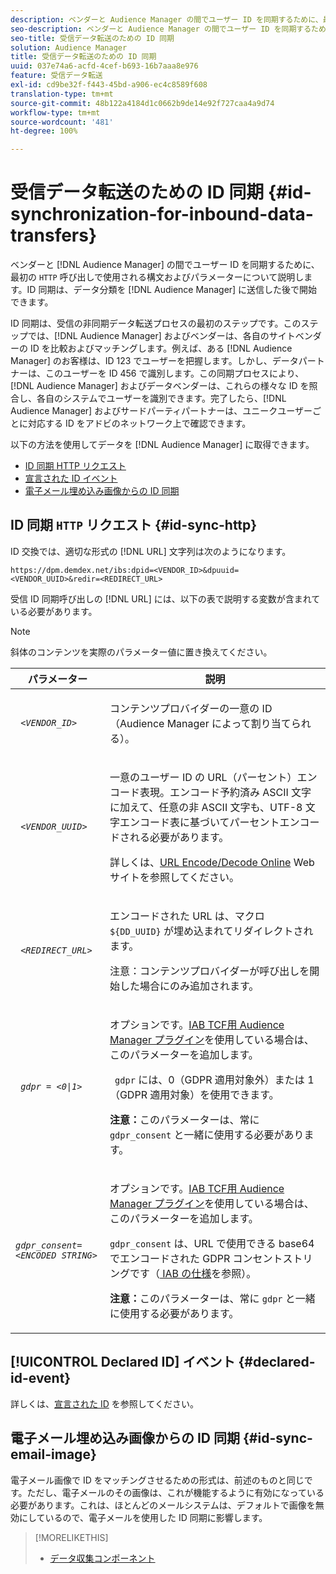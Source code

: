 ```yaml
---
description: ベンダーと Audience Manager の間でユーザー ID を同期するために、最初の HTTP 呼び出しで使用される構文およびパラメーターについて説明します。ID 同期は、データ分類を Audience Manager に送信した後で開始できます。
seo-description: ベンダーと Audience Manager の間でユーザー ID を同期するために、最初の HTTP 呼び出しで使用される構文およびパラメーターについて説明します。ID 同期は、データ分類を Audience Manager に送信した後で開始できます。
seo-title: 受信データ転送のための ID 同期
solution: Audience Manager
title: 受信データ転送のための ID 同期
uuid: 037e74a6-acfd-4cef-b693-16b7aaa8e976
feature: 受信データ転送
exl-id: cd9be32f-f443-45bd-a906-ec4c8589f608
translation-type: tm+mt
source-git-commit: 48b122a4184d1c0662b9de14e92f727caa4a9d74
workflow-type: tm+mt
source-wordcount: '481'
ht-degree: 100%

---
```


# 受信データ転送のための ID 同期 {#id-synchronization-for-inbound-data-transfers}

ベンダーと [!DNL Audience Manager] の間でユーザー ID を同期するために、最初の `HTTP` 呼び出しで使用される構文およびパラメーターについて説明します。ID 同期は、データ分類を [!DNL Audience Manager] に送信した後で開始できます。

ID 同期は、受信の非同期データ転送プロセスの最初のステップです。このステップでは、[!DNL Audience Manager] およびベンダーは、各自のサイトベンダーの ID を比較およびマッチングします。例えば、ある [!DNL Audience Manager] のお客様は、ID 123 でユーザーを把握します。しかし、データパートナーは、このユーザーを ID 456 で識別します。この同期プロセスにより、[!DNL Audience Manager] およびデータベンダーは、これらの様々な ID を照合し、各自のシステムでユーザーを識別できます。完了したら、[!DNL Audience Manager] およびサードパーティパートナーは、ユニークユーザーごとに対応する ID をアドビのネットワーク上で確認できます。

以下の方法を使用してデータを [!DNL Audience Manager] に取得できます。

* [ID 同期 HTTP リクエスト](../../../integration/sending-audience-data/batch-data-transfer-explained/id-sync-http.md#id-sync-http)
* [宣言された ID イベント](../../../integration/sending-audience-data/batch-data-transfer-explained/id-sync-http.md#declared-id-event)
* [電子メール埋め込み画像からの ID 同期](../../../integration/sending-audience-data/batch-data-transfer-explained/id-sync-http.md#id-sync-email-image)

## ID 同期 `HTTP` リクエスト {#id-sync-http}

ID 交換では、適切な形式の [!DNL URL] 文字列は次のようになります。

```
https://dpm.demdex.net/ibs:dpid=<VENDOR_ID>&dpuuid=<VENDOR_UUID>&redir=<REDIRECT_URL>
```

受信 ID 同期呼び出しの [!DNL URL] には、以下の表で説明する変数が含まれている必要があります。

>[!NOTE]
>
>斜体のコンテンツを実際のパラメーター値に置き換えてください。

<table id="table_EB9F4246E2A34ABB8ED06EA458EB186F"> 
 <thead> 
  <tr> 
   <th colname="col1" class="entry"> パラメーター </th> 
   <th colname="col2" class="entry"> 説明 </th> 
  </tr> 
 </thead>
 <tbody> 
  <tr> 
   <td colname="col1"> <code> <i>&lt;VENDOR_ID&gt;</i> </code> </td> 
   <td colname="col2"> <p>コンテンツプロバイダーの一意の ID（<span class="keyword">Audience Manager</span> によって割り当てられる）。 </p> </td> 
  </tr> 
  <tr> 
   <td colname="col1"> <code> <i>&lt;VENDOR_UUID&gt;</i> </code> </td> 
   <td colname="col2"> <p>一意のユーザー ID の URL（パーセント）エンコード表現。エンコード予約済み ASCII 文字に加えて、任意の非 ASCII 文字も、UTF-8 文字エンコード表に基づいてパーセントエンコードされる必要があります。 </p> <p>詳しくは、<a href="https://www.url-encode-decode.com" format="http" scope="external">URL Encode/Decode Online</a> Web サイトを参照してください。 </p> </td> 
  </tr> 
  <tr> 
   <td colname="col1"> <code> <i>&lt;REDIRECT_URL&gt;</i> </code> </td> 
   <td colname="col2"> <p>エンコードされた URL は、マクロ <code> ${DD_UUID}</code> が埋め込まれてリダイレクトされます。 </p> <p>注意：コンテンツプロバイダーが呼び出しを開始した場合にのみ追加されます。 </p> </td> 
  </tr> 
  <tr> 
   <td colname="col1"> <code> <i>gdpr = &lt;0|1&gt;</i> </code> </td> 
   <td colname="col2"> <p>オプションです。<a href="../../../overview/data-security-and-privacy/aam-iab-plugin.md">IAB TCF用 Audience Manager プラグイン</a>を使用している場合は、このパラメーターを追加します。</p> <p><code> gdpr</code>  には、0（GDPR 適用対象外）または 1（GDPR 適用対象）を使用できます。 </p> <p> <b>注意：</b>このパラメーターは、常に <code>gdpr_consent</code> と一緒に使用する必要があります。</p></td> 
  </tr> 
  <tr> 
   <td colname="col1"> <code><i>gdpr_consent=&lt;ENCODED STRING&gt;</i> </code> </td> 
   <td colname="col2"> <p>オプションです。<a href="../../../overview/data-security-and-privacy/aam-iab-plugin.md">IAB TCF用 Audience Manager プラグイン</a>を使用している場合は、このパラメーターを追加します。</p> <p><code>gdpr_consent</code>  は、URL で使用できる base64 でエンコードされた GDPR コンセントストリングです（<a href="https://github.com/InteractiveAdvertisingBureau/GDPR-Transparency-and-Consent-Framework/blob/master/URL-based%20Consent%20Passing_%20Framework%20Guidance.md#specifications" format="http" scope="external"> IAB の仕様</a>を参照）。 </p> <p> <b>注意：</b>このパラメーターは、常に <code>gdpr</code> と一緒に使用する必要があります。</p> </td> 
  </tr> 
 </tbody> 
</table>

## [!UICONTROL Declared ID] イベント {#declared-id-event}

詳しくは、[宣言された ID](../../../features/declared-ids.md) を参照してください。

## 電子メール埋め込み画像からの ID 同期 {#id-sync-email-image}

電子メール画像で ID をマッチングさせるための形式は、前述のものと同じです。ただし、電子メールのその画像は、これが機能するように有効になっている必要があります。これは、ほとんどのメールシステムは、デフォルトで画像を無効にしているので、電子メールを使用した ID 同期に影響します。

>[!MORELIKETHIS]
>
>* [データ収集コンポーネント](../../../reference/system-components/components-data-collection.md)

